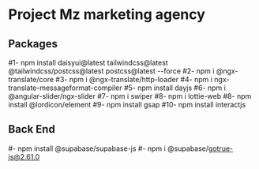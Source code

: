 # Project Mz marketing agency

## Packages
#1- npm install daisyui@latest tailwindcss@latest @tailwindcss/postcss@latest postcss@latest --force
#2- npm i @ngx-translate/core
#3- npm i @ngx-translate/http-loader
#4- npm i ngx-translate-messageformat-compiler
#5- npm install dayjs
#6- npm i @angular-slider/ngx-slider
#7- npm i swiper 
#8- npm i lottie-web
#8- npm install @lordicon/element
#9- npm install gsap 
#10- npm install interactjs
## Back End 
#- npm install @supabase/supabase-js
#- npm i @supabase/gotrue-js@2.61.0
